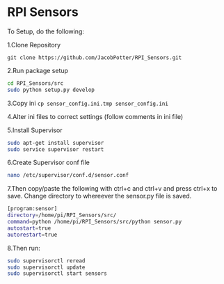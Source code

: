 # RPI Sensors

To Setup, do the following:

1.Clone Repository

`git clone https://github.com/JacobPotter/RPI_Sensors.git`

2.Run package setup

```bash
cd RPI_Sensors/src
sudo python setup.py develop
```

3.Copy ini
`cp sensor_config.ini.tmp sensor_config.ini`

4.Alter ini files to correct settings (follow comments in ini file)

5.Install Supervisor

```bash
sudo apt-get install supervisor
sudo service supervisor restart
```

6.Create Supervisor conf file

```bash
nano /etc/supervisor/conf.d/sensor.conf
```

7.Then copy/paste the following with ctrl+c and ctrl+v and press ctrl+x to save. Change directory to whereever the sensor.py file is saved.

```bash
[program:sensor]
directory=/home/pi/RPI_Sensors/src/
command=python /home/pi/RPI_Sensors/src/python sensor.py
autostart=true
autorestart=true
```

8.Then run:

```bash
sudo supervisorctl reread
sudo supervisorctl update
sudo supervisorctl start sensors
```
